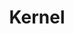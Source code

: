 ---
image:
  featured: 'true'
  path: /assets/images/projects/kernel.png
permalink: /engineering/projects/kernel/
project_link_name: kernel
project_url: https://www.kernel.org/category/about.html
statsAvailable: 'false'
title: Kernel
---